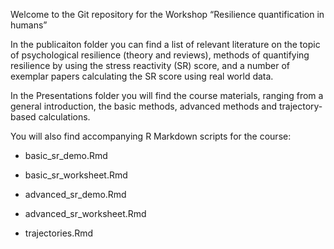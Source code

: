 Welcome to the Git repository for the Workshop “Resilience quantification in humans”

In the publicaiton folder you can find a list of relevant literature on the topic of psychological resilience (theory and reviews), methods of quantifying resilience by using the stress reactivity (SR) score, and a number of exemplar papers calculating the SR score using real world data.

In the Presentations folder you will find the course materials, ranging from a general introduction, the basic methods, advanced methods and trajectory-based calculations.

You will also find accompanying R Markdown scripts for the course:

- basic_sr_demo.Rmd

- basic_sr_worksheet.Rmd

- advanced_sr_demo.Rmd

- advanced_sr_worksheet.Rmd

- trajectories.Rmd
